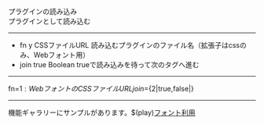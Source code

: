 プラグインの読み込み  
プラグインとして読み込む

***
- fn	y		CSSファイルURL	読み込むプラグインのファイル名（拡張子はcssのみ、Webフォント用）
- join		true	Boolean	trueで読み込みを待って次のタグへ進む

***
fn=${1:WebフォントのCSSファイルURL} join=${2|true,false|}

***
機能ギャラリーにサンプルがあります。$(play)[フォント利用](https://famibee.github.io/SKYNovel_gallery/?cur=font)
